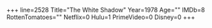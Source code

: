 +++
line=2528
Title="The White Shadow"
Year=1978
Age=""
IMDb=8
RottenTomatoes=""
Netflix=0
Hulu=1
PrimeVideo=0
Disney=0
+++

